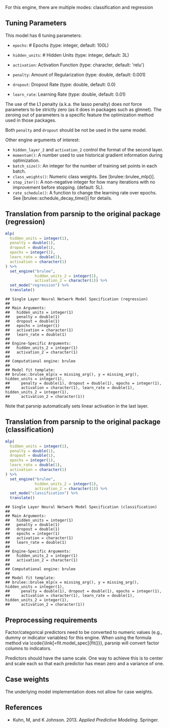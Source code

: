 


For this engine, there are multiple modes: classification and regression

## Tuning Parameters



This model has 6 tuning parameters:

- `epochs`: # Epochs (type: integer, default: 100L)

- `hidden_units`: # Hidden Units (type: integer, default: 3L)

- `activation`: Activation Function (type: character, default: 'relu')

- `penalty`: Amount of Regularization (type: double, default: 0.001)

- `dropout`: Dropout Rate (type: double, default: 0.0)

- `learn_rate`: Learning Rate (type: double, default: 0.01)

The use of the L1 penalty (a.k.a. the lasso penalty) does _not_ force parameters to be strictly zero (as it does in packages such as glmnet). The zeroing out of parameters is a specific feature the optimization method used in those packages.

Both `penalty` and `dropout` should be not be used in the same model. 

Other engine arguments of interest: 

 - `hidden_layer_2` and `activation_2` control the format of the second layer. 
 - `momentum()`: A number used to use historical gradient information during optimization.
 - `batch_size()`: An integer for the number of training set points in each batch.
 - `class_weights()`: Numeric class weights. See [brulee::brulee_mlp()].
 - `stop_iter()`: A non-negative integer for how many iterations with no improvement before stopping. (default: 5L).
 - `rate_schedule()`: A function to change the learning rate over epochs. See [brulee::schedule_decay_time()] for details. 


## Translation from parsnip to the original package (regression)


```r
mlp(
  hidden_units = integer(1),
  penalty = double(1),
  dropout = double(1),
  epochs = integer(1),
  learn_rate = double(1),
  activation = character(1)
) %>%
  set_engine("brulee",
             hidden_units_2 = integer(1),
             activation_2 = character(1)) %>% 
  set_mode("regression") %>% 
  translate()
```

```
## Single Layer Neural Network Model Specification (regression)
## 
## Main Arguments:
##   hidden_units = integer(1)
##   penalty = double(1)
##   dropout = double(1)
##   epochs = integer(1)
##   activation = character(1)
##   learn_rate = double(1)
## 
## Engine-Specific Arguments:
##   hidden_units_2 = integer(1)
##   activation_2 = character(1)
## 
## Computational engine: brulee 
## 
## Model fit template:
## brulee::brulee_mlp(x = missing_arg(), y = missing_arg(), hidden_units = integer(1), 
##     penalty = double(1), dropout = double(1), epochs = integer(1), 
##     activation = character(1), learn_rate = double(1), hidden_units_2 = integer(1), 
##     activation_2 = character(1))
```

Note that parsnip automatically sets linear activation in the last layer. 

## Translation from parsnip to the original package (classification)


```r
mlp(
  hidden_units = integer(1),
  penalty = double(1),
  dropout = double(1),
  epochs = integer(1),
  learn_rate = double(1),
  activation = character(1)
) %>% 
  set_engine("brulee",
             hidden_units_2 = integer(1),
             activation_2 = character(1)) %>% 
  set_mode("classification") %>% 
  translate()
```

```
## Single Layer Neural Network Model Specification (classification)
## 
## Main Arguments:
##   hidden_units = integer(1)
##   penalty = double(1)
##   dropout = double(1)
##   epochs = integer(1)
##   activation = character(1)
##   learn_rate = double(1)
## 
## Engine-Specific Arguments:
##   hidden_units_2 = integer(1)
##   activation_2 = character(1)
## 
## Computational engine: brulee 
## 
## Model fit template:
## brulee::brulee_mlp(x = missing_arg(), y = missing_arg(), hidden_units = integer(1), 
##     penalty = double(1), dropout = double(1), epochs = integer(1), 
##     activation = character(1), learn_rate = double(1), hidden_units_2 = integer(1), 
##     activation_2 = character(1))
```


## Preprocessing requirements


Factor/categorical predictors need to be converted to numeric values (e.g., dummy or indicator variables) for this engine. When using the formula method via \\code{\\link[=fit.model_spec]{fit()}}, parsnip will convert factor columns to indicators.


Predictors should have the same scale. One way to achieve this is to center and 
scale each so that each predictor has mean zero and a variance of one.

## Case weights


The underlying model implementation does not allow for case weights. 

## References

 - Kuhn, M, and K Johnson. 2013. _Applied Predictive Modeling_. Springer.



